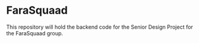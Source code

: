 # FaraSquaad
This repository will hold the backend code for the Senior Design Project for the FaraSquaad group.
